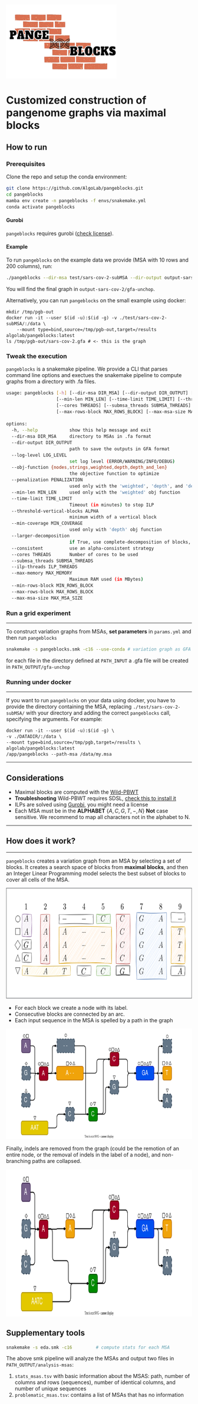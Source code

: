 <img src="img/logo-pangeblocks-no-background.png" width="300" height="200">

# Customized construction of pangenome graphs via maximal blocks

## How to run

### Prerequisites
Clone the repo and setup the conda environment:
```bash
git clone https://github.com/AlgoLab/pangeblocks.git
cd pangeblocks
mamba env create -n pangeblocks -f envs/snakemake.yml
conda activate pangeblocks
```

#### Gurobi
`pangeblocks` requires gurobi ([check license](https://www.gurobi.com/)).

#### Example 
To run `pangeblocks` on the example data we provide (MSA with 10 rows and 200 columns), run:
```bash
./pangeblocks --dir-msa test/sars-cov-2-subMSA --dir-output output-sars-cov-2 --obj-function weighted --penalization 100 --min-len 20
```
You will find the final graph in `output-sars-cov-2/gfa-unchop`.

Alternatively, you can run `pangeblocks` on the small example using docker:
```
mkdir /tmp/pgb-out
docker run -it --user $(id -u):$(id -g) -v ./test/sars-cov-2-subMSA/:/data \
    --mount type=bind,source=/tmp/pgb-out,target=/results algolab/pangeblocks:latest
ls /tmp/pgb-out/sars-cov-2.gfa # <- this is the graph
```

### Tweak the execution

`pangeblocks` is a snakemake pipeline. We provide a CLI that parses command line options and exectues the snakemake pipeline to compute graphs from a directory with <msa>.fa files.

```bash
usage: pangeblocks [-h] [--dir-msa DIR_MSA] [--dir-output DIR_OUTPUT] [--log-level LOG_LEVEL] [--obj-function {nodes,strings,weighted,depth,depth_and_len}] [--penalization PENALIZATION]
                   [--min-len MIN_LEN] [--time-limit TIME_LIMIT] [--threshold-vertical-blocks ALPHA] [--min-coverage MIN_COVERAGE] [--larger-decomposition] [--consistent]
                   [--cores THREADS] [--submsa_threads SUBMSA_THREADS] [--ilp-threads ILP_THREADS] [--max-memory MAX_MEMORY] [--min-rows-block MIN_ROWS_BLOCK]
                   [--max-rows-block MAX_ROWS_BLOCK] [--max-msa-size MAX_MSA_SIZE]

options:
  -h, --help            show this help message and exit
  --dir-msa DIR_MSA     directory to MSAs in .fa format
  --dir-output DIR_OUTPUT
                        path to save the outputs in GFA format
  --log-level LOG_LEVEL
                        set log level (ERROR/WARNING/INFO/DEBUG)
  --obj-function {nodes,strings,weighted,depth,depth_and_len}
                        the objective function to optimize
  --penalization PENALIZATION
                        used only with the 'weighted', 'depth', and 'depth_and_len' obj function
  --min-len MIN_LEN     used only with the 'weighted' obj function
  --time-limit TIME_LIMIT
                        Timeout (in minutes) to stop ILP
  --threshold-vertical-blocks ALPHA
                        minimum width of a vertical block
  --min-coverage MIN_COVERAGE
                        used only with 'depth' obj function
  --larger-decomposition
                        if True, use complete-decomposition of blocks, otherwise use row-maximal decomposition
  --consistent          use an alpha-consistent strategy
  --cores THREADS       Number of cores to be used
  --submsa_threads SUBMSA_THREADS
  --ilp-threads ILP_THREADS
  --max-memory MAX_MEMORY
                        Maximum RAM used (in MBytes)
  --min-rows-block MIN_ROWS_BLOCK
  --max-rows-block MAX_ROWS_BLOCK
  --max-msa-size MAX_MSA_SIZE
```

### Run a grid experiment
___

To construct variation graphs from MSAs, **set parameters** in `params.yml` and then run `pangeblocks` 
```bash
snakemake -s pangeblocks.smk -c16 --use-conda # variation graph as GFA
```
for each file in the directory defined at `PATH_INPUT` a .gfa file will be created in `PATH_OUTPUT/gfa-unchop`

### Running under docker
___

If you want to run  `pangeblocks` on your data using docker, you have to provide the
directory containing the MSA, replacing `./test/sars-cov-2-subMSA/` with your
directory and adding the correct  `pangeblocks` call, specifying the arguments.
For example:

```
docker run -it --user $(id -u):$(id -g) \ 
-v ./DATADIR/:/data \
--mount type=bind,source=/tmp/pgb,target=/results \
algolab/pangeblocks:latest
/app/pangeblocks --path-msa /data/my.msa
```

___

## Considerations

- Maximal blocks are computed with the [Wild-PBWT](https://github.com/AlgoLab/Wild-pBWT)
- **Troubleshooting** Wild-PBWT requires SDSL, [check this to install it](https://github.com/msgr0/Wild-pBWT?tab=readme-ov-file#prerequisites)
- ILPs are solved using [Gurobi](https://www.gurobi.com/), you might need a license 
- Each MSA must be in the **ALPHABET** $\{A,C,G,T,-,N\}$ **Not** case sensitive. We recommend to map all characters not in the alphabet to N.

___

## How does it work?
___
`pangeblocks` creates a variation graph from an MSA by selecting a set of blocks. 
It creates a search space of blocks from **maximal blocks**, and then an Integer Linear Programming model selects the best subset of blocks to cover all cells of the MSA.

<img src="img/matrix-cover-style.svg" width="600" height="300">

- For each block we create a node with its label.
- Consecutive blocks are connected by an arc.
- Each input sequence in the MSA is spelled by a path in the graph 

<img src="img/variation-graph.svg" width="600" height="300">

Finally, indels are removed from the graph (could be the remotion of an entire node, or the removal of indels in the label of a node), and non-branching paths are collapsed. 

<img src="img/variation-graph-postprocessed.svg" width="600" height="400">

## Supplementary tools
```bash
snakemake -s eda.smk -c16         # compute stats for each MSA
```
The above smk pipeline will analyze the MSAs and output two files in `PATH_OUTPUT/analysis-msas`:
1. `stats_msas.tsv` with basic information about the MSAS: path, number of columns and rows (sequences), number of identical columns, and number of unique sequences
2. `problematic_msas.tsv`: contains a list of MSAs that has no information
